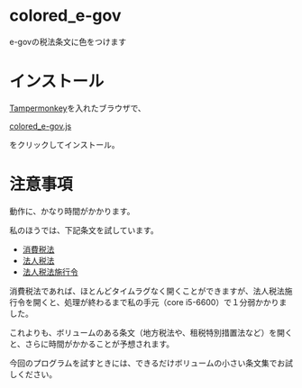 # colored_e-gov

e-govの税法条文に色をつけます


# インストール

[Tampermonkey](http://tampermonkey.net/)を入れたブラウザで、

[colored_e-gov.js](https://m-haketa.github.io/colored_e-gov/colored_e-gov.user.js)

をクリックしてインストール。


# 注意事項

動作に、かなり時間がかかります。

私のほうでは、下記条文を試しています。

- [消費税法](http://elaws.e-gov.go.jp/search/elawsSearch/elaws_search/lsg0500/detail?lawId=363AC0000000108)
- [法人税法](http://elaws.e-gov.go.jp/search/elawsSearch/elaws_search/lsg0500/detail?lawId=340AC0000000034)
- [法人税法施行令](http://elaws.e-gov.go.jp/search/elawsSearch/elaws_search/lsg0500/detail?lawId=340CO0000000097&openerCode=1)

消費税法であれば、ほとんどタイムラグなく開くことができますが、法人税法施行令を開くと、処理が終わるまで私の手元（core i5-6600）で１分弱かかりました。

これよりも、ボリュームのある条文（地方税法や、租税特別措置法など）を開くと、さらに時間がかかることが予想されます。

今回のプログラムを試すときには、できるだけボリュームの小さい条文集でお試しください。
